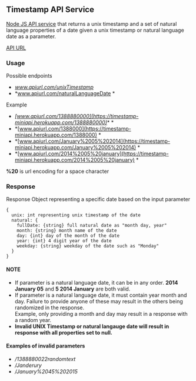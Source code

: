 



## Timestamp API Service
[Node JS API service](https://timestamp-miniapi.herokuapp.com/) that returns a unix timestamp and a set of natural language properties of a date given a unix timestamp or natural language date as a parameter.  

[API URL](https://timestamp-miniapi.herokuapp.com/)

### Usage
Possible endpoints
- *www.apiurl.com/unixTimestamp*
- *www.apiurl.com/naturalLanguageDate *  
  
Example
- *[www.apiurl.com/1388880000](https://timestamp-miniapi.herokuapp.com/1388880000)** *
- *[www.apiurl.com/1388000](https://timestamp-miniapi.herokuapp.com/1388000) *
- *[www.apiurl.com/January%2005%202014](https://timestamp-miniapi.herokuapp.com/January%2005%202014) *
- *[www.apiurl.com/2014%2005%20january](https://timestamp-miniapi.herokuapp.com/2014%2005%20january) *

**%20** is url encoding for a space character

### Response
Response Object representing a specific date based on the input parameter
```
{
  unix: int representing unix timestamp of the date
  natural: {
    fullDate: {string} full natural date as "month day, year"
	month: {string} month name of the date
	day: {int} day of the month of the date
	year: {int} 4 digit year of the date
	weekday: {string} weekday of the date such as "Monday"
  }
}
```

#### NOTE
- If parameter is a natural language date, it can be in any order. **2014 January 05** and **5 2014 January** are both valid.
- If parameter is a natural language date, it must contain year month and day. Failure to provide anyone of these may result in the others being randomized in the response.  
Example, only providing a month and day may result in a response with a random year.
- **Invalid UNIX Timestamp or natural langauge date will result in response with all properties set to null.**

#### Examples of invalid parameters
- */1388880022randomtext*
- */Janderury*
- */January%2045%202015*











